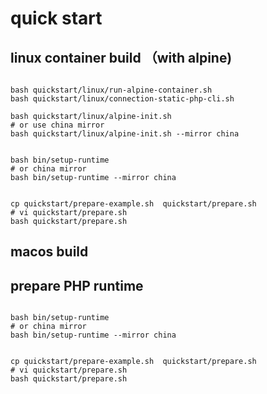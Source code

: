 # quick start

## linux container build （with alpine)

```shell

bash quickstart/linux/run-alpine-container.sh
bash quickstart/linux/connection-static-php-cli.sh

bash quickstart/linux/alpine-init.sh
# or use china mirror 
bash quickstart/linux/alpine-init.sh --mirror china 


bash bin/setup-runtime
# or china mirror 
bash bin/setup-runtime --mirror china


cp quickstart/prepare-example.sh  quickstart/prepare.sh
# vi quickstart/prepare.sh
bash quickstart/prepare.sh

```

## macos build

## prepare PHP runtime

```shell

bash bin/setup-runtime
# or china mirror 
bash bin/setup-runtime --mirror china


cp quickstart/prepare-example.sh  quickstart/prepare.sh
# vi quickstart/prepare.sh
bash quickstart/prepare.sh


```